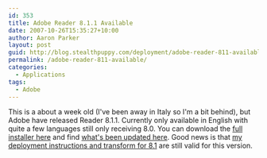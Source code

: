 ```yaml
---
id: 353
title: Adobe Reader 8.1.1 Available
date: 2007-10-26T15:35:27+10:00
author: Aaron Parker
layout: post
guid: http://blog.stealthpuppy.com/deployment/adobe-reader-811-available
permalink: /adobe-reader-811-available/
categories:
  - Applications
tags:
  - Adobe
---
```

This is a about a week old (I've been away in Italy so I'm a bit behind), but Adobe have released Reader 8.1.1. Currently only available in English with quite a few languages still only receiving 8.0. You can download the [full installer here](http://ardownload.adobe.com/pub/adobe/reader/win/8.x/8.1.1/enu/AdbeRdr811_en_US.exe) and find [what's been updated here](http://www.adobe.com/support/downloads/detail.jsp?ftpID=3806). Good news is that [my deployment instructions and transform for 8.1](http://stealthpuppy.com/deployment/deploying-adobe-reader-81) are still valid for this version.